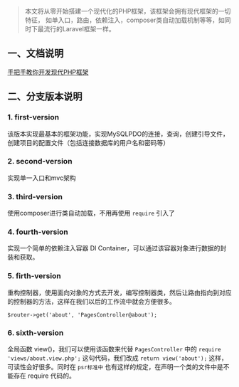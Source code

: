 >本文将从零开始搭建一个现代化的PHP框架，该框架会拥有现代框架的一切特征，
如单入口，路由，依赖注入，composer类自动加载机制等等，如同时下最流行的Laravel框架一样。

## 一、文档说明
[手把手教你开发现代PHP框架](https://segmentfault.com/a/1190000009733196)

## 二、分支版本说明
### 1. first-version
该版本实现最基本的框架功能，实现MySQLPDO的连接，查询，创建引导文件，创建项目的配置文件（包括连接数据库的用户名和密码等）

### 2. second-version
 实现单一入口和mvc架构
 
 ### 3. third-version
 使用composer进行类自动加载，不用再使用 `require` 引入了
 
 ### 4. fourth-version
 实现一个简单的依赖注入容器 DI Container，可以通过该容器对象进行数据的封装和获取。
 
 ### 5. firth-version
 重构控制器，使用面向对象的方式去开发，编写控制器类，然后让路由指向到对应的控制器的方法，这样在我们以后的工作流中就会方便很多。
 
 ```
 $router->get('about', 'PagesController@about');
 ```
 
 ### 6. sixth-version
 全局函数 view()，我们可以使用该函数来代替 `PagesController` 中的 `require 'views/about.view.php';` 
 这句代码，我们改成 `return view('about');` 这样，可读性会好很多。同时在 `psr标准中` 也有这样的规定，在声明一个类的文件中是不能存在 require 代码的。
 
 
 

